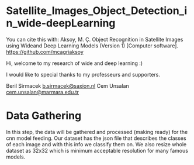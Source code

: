 # Satellite_Images_Object_Detection_in_wide-deepLearning

You can cite this with: 
Aksoy, M. Ç. Object Recognition in Satellite Images using Wideand Deep Learning Models (Version 1) [Computer software]. https://github.com/mcagriaksoy

Hi, welcome to my research of wide and deep learning :)

I would like to special thanks to my professeurs and supporters.

Beril Sirmacek b.sirmacek@saxion.nl
Cem Unsalan cem.unsalan@marmara.edu.tr

# Data Gathering
In this step, the data will be gathered and processed (making ready) for the cnn model feeding.
Our dataset has the json file that describes the classes of each image and with this info we classify them on. We also resize whole dataset as 32x32 which is minimum acceptable resolution for many famous models.

